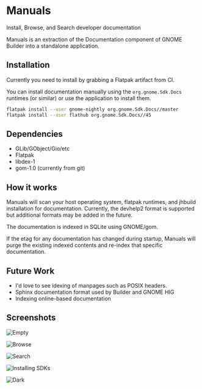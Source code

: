 # Manuals

Install, Browse, and Search developer documentation

Manuals is an extraction of the Documentation component of GNOME Builder
into a standalone application.

## Installation

Currently you need to install by grabbing a Flatpak artifact from CI.

You can install documentation manually using the `org.gnome.Sdk.Docs`
runtimes (or similar) or use the application to install them.

```sh
flatpak install --user gnome-nightly org.gnome.Sdk.Docs//master
flatpak install --user flathub org.gnome.Sdk.Docs//45
```

## Dependencies

 * GLib/GObject/Gio/etc
 * Flatpak
 * libdex-1
 * gom-1.0 (currently from git)

## How it works

Manuals will scan your host operating system, flatpak runtimes, and jhbuild
installation for documentation. Currently, the devhelp2 format is supported
but additional formats may be added in the future.

The documentation is indexed in SQLite using GNOME/gom.

If the etag for any documentation has changed during startup, Manuals will
purge the existing indexed contents and re-index that specific documentation.

## Future Work

 * I'd love to see idexing of manpages such as POSIX headers.
 * Sphinx documentation format used by Builder and GNOME HIG
 * Indexing online-based documentation

## Screenshots

![Empty](https://gitlab.gnome.org/chergert/manuals/-/raw/main/data/screenshots/empty.png)

![Browse](https://gitlab.gnome.org/chergert/manuals/-/raw/main/data/screenshots/browse.png)

![Search](https://gitlab.gnome.org/chergert/manuals/-/raw/main/data/screenshots/search.png)

![Installing SDKs](https://gitlab.gnome.org/chergert/manuals/-/raw/main/data/screenshots/install.png)

![Dark](https://gitlab.gnome.org/chergert/manuals/-/raw/main/data/screenshots/dark.png)
